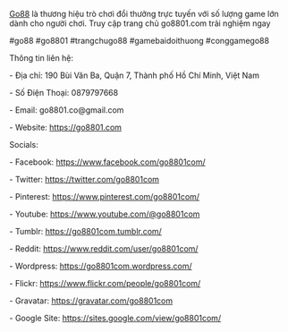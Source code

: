 <p><a href="https://go8801.com">Go88</a> là thương hiệu trò chơi đổi thưởng trực tuyến với số lượng game lớn dành cho người chơi. Truy cập trang chủ go8801.com trải nghiệm ngay<p>
<p>#go88 #go8801 #trangchugo88 #gamebaidoithuong #conggamego88<p>
<p>Thông tin liên hệ:<p>
<p>- Địa chỉ: 190 Bùi Văn Ba, Quận 7, Thành phố Hồ Chí Minh, Việt Nam<p>
<p>- Số Điện Thoại: 0879797668<p>
<p>- Email: go8801.co@gmail.com<p>
<p>- Website: <a href="https://go8801.com">https://go8801.com</a><p>
<p>Socials:<p>
<p>- Facebook: <a href="https://www.facebook.com/go8801com/">https://www.facebook.com/go8801com/</a><p>
<p>- Twitter: <a href="https://twitter.com/go8801com">https://twitter.com/go8801com</a><p>
<p>- Pinterest: <a href="https://www.pinterest.com/go8801com/">https://www.pinterest.com/go8801com/</a><p>
<p>- Youtube: <a href="https://www.youtube.com/@go8801com">https://www.youtube.com/@go8801com</a><p>
<p>- Tumblr: <a href="https://go8801com.tumblr.com/">https://go8801com.tumblr.com/</a><p>
<p>- Reddit: <a href="https://www.reddit.com/user/go8801com/">https://www.reddit.com/user/go8801com/</a><p>
<p>- Wordpress: <a href="https://go8801com.wordpress.com/">https://go8801com.wordpress.com/</a><p>
<p>- Flickr: <a href="https://www.flickr.com/people/go8801com/">https://www.flickr.com/people/go8801com/</a><p>
<p>- Gravatar: <a href="https://gravatar.com/go8801com">https://gravatar.com/go8801com</a><p>
<p>- Google Site: <a href="https://sites.google.com/view/go8801com/">https://sites.google.com/view/go8801com/</a><p>